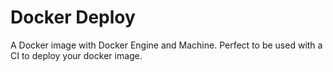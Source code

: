 # Docker Deploy

A Docker image with Docker Engine and Machine. Perfect to be used with a CI to
deploy your docker image.
